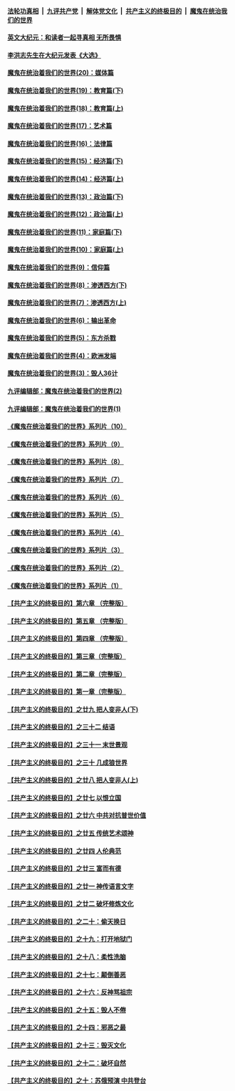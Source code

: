 

####  [法轮功真相](../../../../basic/blob/master/README.md?t=11190702) &nbsp;|&nbsp; [九评共产党](../../../../9ping.md/blob/master/README.md?t=11190702) &nbsp;|&nbsp; [解体党文化](../../../../jtdwh.md/blob/master/README.md?t=11190702)  &nbsp;|&nbsp; [共产主义的终极目的](../../../../gczydzjmd.md/blob/master/README.md?t=11190702) &nbsp;|&nbsp; [魔鬼在统治我们的世界](../../../../mgztzwmdsj.md/blob/master/README.md?t=11190702) 

#### [英文大纪元：和读者一起寻真相 无所畏惧](../pages/nsc422/n12542027.md?t=11190702) 

#### [李洪志先生在大纪元发表《大选》](../pages/nsc422/n12534746.md?t=11190702) 

#### [魔鬼在统治着我们的世界(20)：媒体篇](../pages/nsc422/n10586579.md?t=11190702) 

#### [魔鬼在统治着我们的世界(19)：教育篇(下)](../pages/nsc422/n10564808.md?t=11190702) 

#### [魔鬼在统治着我们的世界(18)：教育篇(上)](../pages/nsc422/n10526970.md?t=11190702) 

#### [魔鬼在统治着我们的世界(17)：艺术篇](../pages/nsc422/n10499093.md?t=11190702) 

#### [魔鬼在统治着我们的世界(16)：法律篇](../pages/nsc422/n10485969.md?t=11190702) 

#### [魔鬼在统治着我们的世界(15)：经济篇(下)](../pages/nsc422/n10469975.md?t=11190702) 

#### [魔鬼在统治着我们的世界(14)：经济篇(上)](../pages/nsc422/n10457370.md?t=11190702) 

#### [魔鬼在统治着我们的世界(13)：政治篇(下)](../pages/nsc422/n10448270.md?t=11190702) 

#### [魔鬼在统治着我们的世界(12)：政治篇(上)](../pages/nsc422/n10444576.md?t=11190702) 

#### [魔鬼在统治着我们的世界(11)：家庭篇(下)](../pages/nsc422/n10440961.md?t=11190702) 

#### [魔鬼在统治着我们的世界(10)：家庭篇(上)](../pages/nsc422/n10435448.md?t=11190702) 

#### [魔鬼在统治着我们的世界(9)：信仰篇](../pages/nsc422/n10432159.md?t=11190702) 

#### [魔鬼在统治着我们的世界(8)：渗透西方(下)](../pages/nsc422/n10429603.md?t=11190702) 

#### [魔鬼在统治着我们的世界(7)：渗透西方(上)](../pages/nsc422/n10426013.md?t=11190702) 

#### [魔鬼在统治着我们的世界(6)：输出革命](../pages/nsc422/n10421536.md?t=11190702) 

#### [魔鬼在统治着我们的世界(5)：东方杀戮](../pages/nsc422/n10417707.md?t=11190702) 

#### [魔鬼在统治着我们的世界(4)：欧洲发端](../pages/nsc422/n10414890.md?t=11190702) 

#### [魔鬼在统治着我们的世界(3)：毁人36计](../pages/nsc422/n10411583.md?t=11190702) 

#### [九评编辑部：魔鬼在统治着我们的世界(2)](../pages/nsc422/n10410036.md?t=11190702) 

#### [九评编辑部：魔鬼在统治着我们的世界(1)](../pages/nsc422/n10406825.md?t=11190702) 

#### [《魔鬼在统治着我们的世界》系列片（10）](../pages/nsc422/n12292670.md?t=11190702) 

#### [《魔鬼在统治着我们的世界》系列片（9）](../pages/nsc422/n12290859.md?t=11190702) 

#### [《魔鬼在统治着我们的世界》系列片（8）](../pages/nsc422/n12287445.md?t=11190702) 

#### [《魔鬼在统治着我们的世界》系列片（7）](../pages/nsc422/n12283425.md?t=11190702) 

#### [《魔鬼在统治着我们的世界》系列片（6）](../pages/nsc422/n12282314.md?t=11190702) 

#### [《魔鬼在统治着我们的世界》系列片（5）](../pages/nsc422/n12281419.md?t=11190702) 

#### [《魔鬼在统治着我们的世界》系列片（4）](../pages/nsc422/n12274024.md?t=11190702) 

#### [《魔鬼在统治着我们的世界》系列片（3）](../pages/nsc422/n12271322.md?t=11190702) 

#### [《魔鬼在统治着我们的世界》系列片（2）](../pages/nsc422/n12269049.md?t=11190702) 

#### [《魔鬼在统治着我们的世界》系列片（1）](../pages/nsc422/n12267575.md?t=11190702) 

#### [【共产主义的终极目的】第六章 （完整版）](../pages/nsc422/n11428913.md?t=11190702) 

#### [【共产主义的终极目的】第五章 （完整版）](../pages/nsc422/n11428912.md?t=11190702) 

#### [【共产主义的终极目的】第四章 （完整版）](../pages/nsc422/n11428907.md?t=11190702) 

#### [【共产主义的终极目的】第三章（完整版）](../pages/nsc422/n11428848.md?t=11190702) 

#### [【共产主义的终极目的】第二章（完整版）](../pages/nsc422/n11428831.md?t=11190702) 

#### [【共产主义的终极目的】第一章（完整版）](../pages/nsc422/n11417651.md?t=11190702) 

#### [【共产主义的终极目的】之廿九 把人变非人(下)](../pages/nsc422/n11344140.md?t=11190702) 

#### [【共产主义的终极目的】之三十二 结语](../pages/nsc422/n11360535.md?t=11190702) 

#### [【共产主义的终极目的】之三十一 末世景观](../pages/nsc422/n11351129.md?t=11190702) 

#### [【共产主义的终极目的】之三十 几成狼世界](../pages/nsc422/n11348280.md?t=11190702) 

#### [【共产主义的终极目的】之廿八 把人变非人(上)](../pages/nsc422/n11340492.md?t=11190702) 

#### [【共产主义的终极目的】之廿七 以恨立国](../pages/nsc422/n11336944.md?t=11190702) 

#### [【共产主义的终极目的】之廿六 中共对抗普世价值](../pages/nsc422/n11324785.md?t=11190702) 

#### [【共产主义的终极目的】之廿五 传统艺术颂神](../pages/nsc422/n11296396.md?t=11190702) 

#### [【共产主义的终极目的】之廿四 人伦典范](../pages/nsc422/n11296397.md?t=11190702) 

#### [【共产主义的终极目的】之廿三 富而有德](../pages/nsc422/n11283598.md?t=11190702) 

#### [【共产主义的终极目的】之廿一 神传语言文字](../pages/nsc422/n11263265.md?t=11190702) 

#### [【共产主义的终极目的】之廿二 破坏修炼文化](../pages/nsc422/n11245728.md?t=11190702) 

#### [【共产主义的终极目的】之二十：偷天换日](../pages/nsc422/n11238846.md?t=11190702) 

#### [【共产主义的终极目的】之十九：打开地狱门](../pages/nsc422/n11206376.md?t=11190702) 

#### [【共产主义的终极目的】之十八：柔性洗脑](../pages/nsc422/n11199994.md?t=11190702) 

#### [【共产主义的终极目的】之十七：颠倒善恶](../pages/nsc422/n11179782.md?t=11190702) 

#### [【共产主义的终极目的】之十六：反神骂祖宗](../pages/nsc422/n11166798.md?t=11190702) 

#### [【共产主义的终极目的】之十五：毁人不倦](../pages/nsc422/n11166792.md?t=11190702) 

#### [【共产主义的终极目的】之十四：邪恶之最](../pages/nsc422/n11150249.md?t=11190702) 

#### [【共产主义的终极目的】之十三：毁灭文化](../pages/nsc422/n11135227.md?t=11190702) 

#### [【共产主义的终极目的】之十二：破坏自然](../pages/nsc422/n11135214.md?t=11190702) 

#### [【共产主义的终极目的】之十：苏俄预演 中共登台](../pages/nsc422/n11118424.md?t=11190702) 

